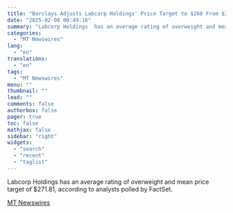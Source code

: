 ```yaml
---
title: "Barclays Adjusts Labcorp Holdings' Price Target to $260 From $271"
date: "2025-02-08 00:49:16"
summary: "Labcorp Holdings  has an average rating of overweight and mean price target of $271.81, according to analysts polled by FactSet."
categories:
  - "MT Newswires"
lang:
  - "en"
translations:
  - "en"
tags:
  - "MT Newswires"
menu: ""
thumbnail: ""
lead: ""
comments: false
authorbox: false
pager: true
toc: false
mathjax: false
sidebar: "right"
widgets:
  - "search"
  - "recent"
  - "taglist"
---
```


Labcorp Holdings has an average rating of overweight and mean price target of $271.81, according to analysts polled by FactSet.

[MT Newswires](https://www.tradingview.com/news/mtnewswires.com:20250207:A3312817:0/)
